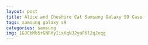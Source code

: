 ```yaml
---
layout: post
title: Alice and Cheshire Cat Samsung Galaxy S9 Case
tags: samsung galaxy s9
categories: samsung
img: 1GJCbMb5rGNRYyIixKqNJ2yuF6l2qJeqg
---
```

